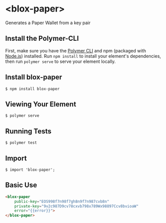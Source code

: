 # \<blox-paper\>

Generates a Paper Wallet from a key pair

## Install the Polymer-CLI

First, make sure you have the [Polymer CLI](https://www.npmjs.com/package/polymer-cli) and npm (packaged with [Node.js](https://nodejs.org)) installed. Run `npm install` to install your element's dependencies, then run `polymer serve` to serve your element locally.

## Install blox-paper

```
$ npm install blox-paper
```

## Viewing Your Element

```
$ polymer serve
```

## Running Tests

```
$ polymer test
```

## Import

```
$ import 'blox-paper';
```

## Basic Use

```html
<blox-paper
    public-key="EOS998f7n98f7gh8n9f7n987cvb8n"
    private-key="9v2c987D9cv78cxvb798x789Wx98897Ccv8bvioaW"
    error="{{error}}">
</blox-paper>
```